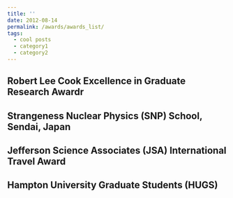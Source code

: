 ```yaml
---
title: ''
date: 2012-08-14
permalink: /awards/awards_list/
tags:
  - cool posts
  - category1
  - category2
---
```


Robert Lee Cook Excellence in Graduate Research Awardr
------


Strangeness Nuclear Physics (SNP) School, Sendai, Japan
------


Jefferson Science Associates (JSA) International Travel Award
------


Hampton University Graduate Students (HUGS)
------
